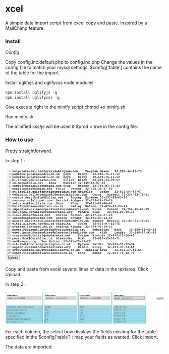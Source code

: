 xcel
====

A simple data import script from excel copy and paste. Inspired by a MailChimp feature.

### Install 

*Config*

Copy config.inc.default.php to config.inc.php
Change the values in the config file to match your mysql settings.
$config['table'] contains the name of the table for the import.

Install uglifyjs and uglifycss node modules

    npm install uglifyjs -g
    npm install uglifycss -g

Give execute right to the minify script
    chmod +x minify.sh

Run minify.sh

The minified css/js will be used if $prod = true in the config file.

### How to use

Pretty straightforward.

In step 1 :

![Step 1](https://raw.githubusercontent.com/jflefebvre/xcel/master/images/doc_step1.jpg "")

Copy and paste from excel several lines of data in the textarea.
Click Upload.

In step 2 :

![Step 2](https://raw.githubusercontent.com/jflefebvre/xcel/master/images/doc_step2.jpg "")

For each column, the select bow displays the fields existing for the table specified
in the $config['table'] : map your fields as wanted.
Click import.

The data are imported.
